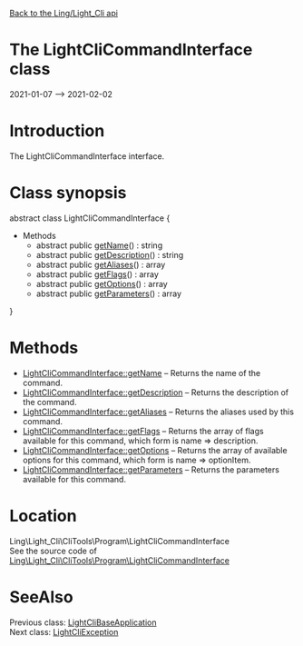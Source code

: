 [Back to the Ling/Light_Cli api](https://github.com/lingtalfi/Light_Cli/blob/master/doc/api/Ling/Light_Cli.md)



The LightCliCommandInterface class
================
2021-01-07 --> 2021-02-02






Introduction
============

The LightCliCommandInterface interface.



Class synopsis
==============


abstract class <span class="pl-k">LightCliCommandInterface</span>  {

- Methods
    - abstract public [getName](https://github.com/lingtalfi/Light_Cli/blob/master/doc/api/Ling/Light_Cli/CliTools/Program/LightCliCommandInterface/getName.md)() : string
    - abstract public [getDescription](https://github.com/lingtalfi/Light_Cli/blob/master/doc/api/Ling/Light_Cli/CliTools/Program/LightCliCommandInterface/getDescription.md)() : string
    - abstract public [getAliases](https://github.com/lingtalfi/Light_Cli/blob/master/doc/api/Ling/Light_Cli/CliTools/Program/LightCliCommandInterface/getAliases.md)() : array
    - abstract public [getFlags](https://github.com/lingtalfi/Light_Cli/blob/master/doc/api/Ling/Light_Cli/CliTools/Program/LightCliCommandInterface/getFlags.md)() : array
    - abstract public [getOptions](https://github.com/lingtalfi/Light_Cli/blob/master/doc/api/Ling/Light_Cli/CliTools/Program/LightCliCommandInterface/getOptions.md)() : array
    - abstract public [getParameters](https://github.com/lingtalfi/Light_Cli/blob/master/doc/api/Ling/Light_Cli/CliTools/Program/LightCliCommandInterface/getParameters.md)() : array

}






Methods
==============

- [LightCliCommandInterface::getName](https://github.com/lingtalfi/Light_Cli/blob/master/doc/api/Ling/Light_Cli/CliTools/Program/LightCliCommandInterface/getName.md) &ndash; Returns the name of the command.
- [LightCliCommandInterface::getDescription](https://github.com/lingtalfi/Light_Cli/blob/master/doc/api/Ling/Light_Cli/CliTools/Program/LightCliCommandInterface/getDescription.md) &ndash; Returns the description of the command.
- [LightCliCommandInterface::getAliases](https://github.com/lingtalfi/Light_Cli/blob/master/doc/api/Ling/Light_Cli/CliTools/Program/LightCliCommandInterface/getAliases.md) &ndash; Returns the aliases used by this command.
- [LightCliCommandInterface::getFlags](https://github.com/lingtalfi/Light_Cli/blob/master/doc/api/Ling/Light_Cli/CliTools/Program/LightCliCommandInterface/getFlags.md) &ndash; Returns the array of flags available for this command, which form is name => description.
- [LightCliCommandInterface::getOptions](https://github.com/lingtalfi/Light_Cli/blob/master/doc/api/Ling/Light_Cli/CliTools/Program/LightCliCommandInterface/getOptions.md) &ndash; Returns the array of available options for this command, which form is name => optionItem.
- [LightCliCommandInterface::getParameters](https://github.com/lingtalfi/Light_Cli/blob/master/doc/api/Ling/Light_Cli/CliTools/Program/LightCliCommandInterface/getParameters.md) &ndash; Returns the parameters available for this command.





Location
=============
Ling\Light_Cli\CliTools\Program\LightCliCommandInterface<br>
See the source code of [Ling\Light_Cli\CliTools\Program\LightCliCommandInterface](https://github.com/lingtalfi/Light_Cli/blob/master/CliTools/Program/LightCliCommandInterface.php)



SeeAlso
==============
Previous class: [LightCliBaseApplication](https://github.com/lingtalfi/Light_Cli/blob/master/doc/api/Ling/Light_Cli/CliTools/Program/LightCliBaseApplication.md)<br>Next class: [LightCliException](https://github.com/lingtalfi/Light_Cli/blob/master/doc/api/Ling/Light_Cli/Exception/LightCliException.md)<br>
